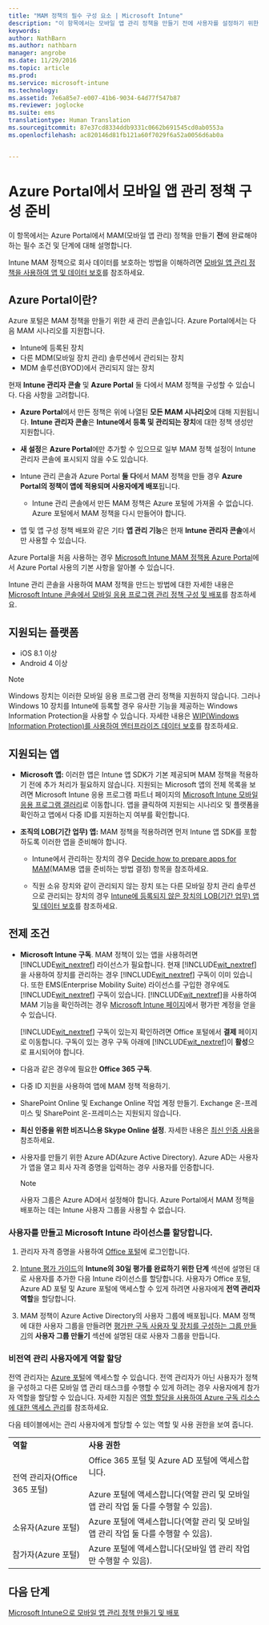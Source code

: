 ```yaml
---
title: "MAM 정책의 필수 구성 요소 | Microsoft Intune"
description: "이 항목에서는 모바일 앱 관리 정책을 만들기 전에 사용자를 설정하기 위한 필수 구성 요소에 대해 설명합니다."
keywords: 
author: NathBarn
ms.author: nathbarn
manager: angrobe
ms.date: 11/29/2016
ms.topic: article
ms.prod: 
ms.service: microsoft-intune
ms.technology: 
ms.assetid: 7e6a85e7-e007-41b6-9034-64d77f547b87
ms.reviewer: joglocke
ms.suite: ems
translationtype: Human Translation
ms.sourcegitcommit: 87e37cd8334ddb9331c0662b691545cd0ab0553a
ms.openlocfilehash: ac820146d81fb121a60f7029f6a52a0056d6ab0a


---
```


# <a name="get-ready-to-configure-mobile-app-management-policies-on-the-azure-portal"></a>Azure Portal에서 모바일 앱 관리 정책 구성 준비
이 항목에서는 Azure Portal에서 MAM(모바일 앱 관리) 정책을 만들기 **전**에 완료해야 하는 필수 조건 및 단계에 대해 설명합니다.

Intune MAM 정책으로 회사 데이터를 보호하는 방법을 이해하려면 [모바일 앱 관리 정책을 사용하여 앱 및 데이터 보호](protect-apps-and-data-with-microsoft-intune.md)를 참조하세요.

## <a name="what-is-the-azure-portal"></a>Azure Portal이란?

Azure 포털은 MAM 정책을 만들기 위한 새 관리 콘솔입니다. Azure Portal에서는 다음 MAM 시나리오를 지원합니다.
- Intune에 등록된 장치
- 다른 MDM(모바일 장치 관리) 솔루션에서 관리되는 장치
- MDM 솔루션(BYOD)에서 관리되지 않는 장치

현재 **Intune 관리자 콘솔** 및 **Azure Portal** 둘 다에서 MAM 정책을 구성할 수 있습니다.  다음 사항을 고려합니다.

* **Azure Portal**에서 만든 정책은 위에 나열된 **모든 MAM 시나리오**에 대해 지원됩니다. **Intune 관리자 콘솔**은 **Intune에서 등록 및 관리되는 장치**에 대한 정책 생성만 지원합니다.

* **새 설정**은 **Azure Portal**에만 추가할 수 있으므로 일부 MAM 정책 설정이 Intune 관리자 콘솔에 표시되지 않을 수도 있습니다.

* Intune 관리 콘솔과 Azure Portal **둘 다**에서 MAM 정책을 만들 경우 **Azure Portal의 정책이 앱에 적용되며 사용자에게 배포**됩니다.
    * Intune 관리 콘솔에서 만든 MAM 정책은 Azure 포털에 가져올 수 없습니다.  Azure 포털에서 MAM 정책을 다시 만들어야 합니다.


* 앱 및 앱 구성 정책 배포와 같은 기타 **앱 관리 기능**은 현재 **Intune 관리자 콘솔**에서만 사용할 수 있습니다.


Azure Portal을 처음 사용하는 경우 [Microsoft Intune MAM 정책용 Azure Portal](azure-portal-for-microsoft-intune-mam-policies.md)에서 Azure Portal 사용의 기본 사항을 알아볼 수 있습니다.

Intune 관리 콘솔을 사용하여 MAM 정책을 만드는 방법에 대한 자세한 내용은 [Microsoft Intune 콘솔에서 모바일 응용 프로그램 관리 정책 구성 및 배포](configure-and-deploy-mobile-application-management-policies-in-the-microsoft-intune-console.md)를 참조하세요.


##  <a name="supported-platforms"></a>지원되는 플랫폼
- iOS 8.1 이상
- Android 4 이상

>[!NOTE]
>Windows 장치는 이러한 모바일 응용 프로그램 관리 정책을 지원하지 않습니다. 그러나 Windows 10 장치를 Intune에 등록할 경우 유사한 기능을 제공하는 Windows Information Protection을 사용할 수 있습니다. 자세한 내용은 [WIP(Windows Information Protection)를 사용하여 엔터프라이즈 데이터 보호](https://technet.microsoft.com/en-us/itpro/windows/keep-secure/protect-enterprise-data-using-wip)를 참조하세요.

##  <a name="supported-apps"></a>지원되는 앱
* **Microsoft 앱:** 이러한 앱은 Intune 앱 SDK가 기본 제공되며 MAM 정책을 적용하기 전에 추가 처리가 필요하지 않습니다.
지원되는 Microsoft 앱의 전체 목록을 보려면 Microsoft Intune 응용 프로그램 파트너 페이지의 [Microsoft Intune 모바일 응용 프로그램 갤러리](https://www.microsoft.com/en-us/cloud-platform/microsoft-intune-apps)로 이동합니다. 앱을 클릭하여 지원되는 시나리오 및 플랫폼을 확인하고 앱에서 다중 ID를 지원하는지 여부를 확인합니다.

* **조직의 LOB(기간 업무) 앱:** MAM 정책을 적용하려면 먼저 Intune 앱 SDK를 포함하도록 이러한 앱을 준비해야 합니다.

  * Intune에서 관리하는 장치의 경우 [Decide how to prepare apps for MAM](decide-how-to-prepare-apps-for-mobile-application-management-with-microsoft-intune.md)(MAM용 앱을 준비하는 방법 결정) 항목을 참조하세요.

  * 직원 소유 장치와 같이 관리되지 않는 장치 또는 다른 모바일 장치 관리 솔루션으로 관리되는 장치의 경우 [Intune에 등록되지 않은 장치의 LOB(기간 업무) 앱 및 데이터 보호](protect-line-of-business-apps-and-data-on-devices-not-enrolled-in-microsoft-intune.md)를 참조하세요.

## <a name="prerequisites"></a>전제 조건

-   **Microsoft Intune 구독**. MAM 정책이 있는 앱을 사용하려면 [!INCLUDE[wit_nextref](../includes/wit_nextref_md.md)] 라이선스가 필요합니다.
현재 [!INCLUDE[wit_nextref](../includes/wit_nextref_md.md)] 을 사용하여 장치를 관리하는 경우 [!INCLUDE[wit_nextref](../includes/wit_nextref_md.md)] 구독이 이미 있습니다. 또한 EMS(Enterprise Mobility Suite) 라이선스를 구입한 경우에도 [!INCLUDE[wit_nextref](../includes/wit_nextref_md.md)] 구독이 있습니다. [!INCLUDE[wit_nextref](../includes/wit_nextref_md.md)]을 사용하여 MAM 기능을 확인하려는 경우 [Microsoft Intune 페이지](http://www.microsoft.com/en-us/server-cloud/products/microsoft-intune/)에서 평가판 계정을 얻을 수 있습니다.

    [!INCLUDE[wit_nextref](../includes/wit_nextref_md.md)] 구독이 있는지 확인하려면 Office 포털에서 **결제** 페이지로 이동합니다.  구독이 있는 경우 구독 아래에 [!INCLUDE[wit_nextref](../includes/wit_nextref_md.md)]이 **활성**으로 표시되어야 합니다.

-   다음과 같은 경우에 필요한 **Office 365 구독**.

  - 다중 ID 지원을 사용하여 앱에 MAM 정책 적용하기.

  - SharePoint Online 및 Exchange Online 작업 계정 만들기. Exchange 온-프레미스 및 SharePoint 온-프레미스는 지원되지 않습니다.

-   **최신 인증을 위한 비즈니스용 Skype Online 설정**. 자세한 내용은 [최신 인증 사용](http://social.technet.microsoft.com/wiki/contents/articles/34339.skype-for-business-online-enable-your-tenant-for-modern-authentication.aspx)을 참조하세요.


- 사용자를 만들기 위한 Azure AD(Azure Active Directory). Azure AD는 사용자가 앱을 열고 회사 자격 증명을 입력하는 경우 사용자를 인증합니다.

    > [!NOTE]
    > 사용자 그룹은 Azure AD에서 설정해야 합니다. Azure Portal에서 MAM 정책을 배포하는 데는 Intune 사용자 그룹을 사용할 수 없습니다.

### <a name="create-users-and-assign-microsoft-intune-licenses"></a>사용자를 만들고 Microsoft Intune 라이선스를 할당합니다.

1.  관리자 자격 증명을 사용하여 [Office 포털](http://portal.office.com)에 로그인합니다.

2.  [Intune 평가 가이드](https://docs.microsoft.com/en-us/intune/understand-explore/get-started-with-a-30-day-trial-of-microsoft-intune)의 **Intune의 30일 평가를 완료하기 위한 단계** 섹션에 설명된 대로 사용자를 추가한 다음 Intune 라이선스를 할당합니다. 사용자가 Office 포털, Azure AD 포털 및 Azure 포털에 액세스할 수 있게 하려면 사용자에게 **전역 관리자 역할**을 할당합니다.

5.  MAM 정책이 Azure Active Directory의 사용자 그룹에 배포됩니다. MAM 정책에 대한 사용자 그룹을 만들려면 [평가판 구독 사용자 및 장치를 구성하는 그룹 만들기](https://docs.microsoft.com/en-us/intune/understand-explore/get-started-with-a-30-day-trial-of-microsoft-intune-step-3)의 **사용자 그룹 만들기** 섹션에 설명된 대로 사용자 그룹을 만듭니다.

### <a name="assign-roles-to-non-global-admin-users"></a>비전역 관리 사용자에게 역할 할당

전역 관리자는 [Azure 포털](https://portal.azure.com)에 액세스할 수 있습니다.  전역 관리자가 아닌 사용자가 정책을 구성하고 다른 모바일 앱 관리 태스크를 수행할 수 있게 하려는 경우 사용자에게 참가자 역할을 할당할 수 있습니다. 자세한 지침은 [역할 할당을 사용하여 Azure 구독 리소스에 대한 액세스 관리](https://azure.microsoft.com/en-us/documentation/articles/role-based-access-control-configure/)를 참조하세요.



다음 테이블에서는 관리 사용자에게 할당할 수 있는 역할 및 사용 권한을 보여 줍니다.



|||
|--|----|
|**역할**|**사용 권한**|
|전역 관리자(Office 365 포털)|Office 365 포털 및 Azure AD 포털에 액세스합니다.<br /><br />Azure 포털에 액세스합니다(역할 관리 및 모바일 앱 관리 작업 둘 다를 수행할 수 있음).|
|소유자(Azure 포털)|Azure 포털에 액세스합니다(역할 관리 및 모바일 앱 관리 작업 둘 다를 수행할 수 있음).|
|참가자(Azure 포털)|Azure 포털에 액세스합니다(모바일 앱 관리 작업만 수행할 수 있음).|




## <a name="next-steps"></a>다음 단계
[Microsoft Intune으로 모바일 앱 관리 정책 만들기 및 배포](create-and-deploy-mobile-app-management-policies-with-microsoft-intune.md)



<!--HONumber=Dec16_HO2-->


